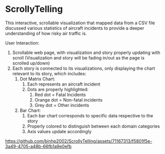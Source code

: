 # ScrollyTelling

This interactive, scrollable visualization that mapped data from a CSV file discussed various statistics of aircraft incidents to provide a deeper understanding of how risky air traffic is.  

User Interaction:
1) Scrollable web page, with visualization and story properly updating with scroll (Visualization and story will be fading in/out as the page is scrolled up/down)
2) Each story is connected to its visualizations, only displaying the chart relevant to its story, which includes:
   1) Dot Matrix Chart:
      1) Each represents an aircraft incident
      2) Dots are properly highlighted:
          1) Red dot = Fatal Incidents
          2) Orange dot = Non-fatal incidents
          3) Grey dot = Other incidents
   2) Bar Chart:
       1) Each bar chart corresponds to specific data respective to the story
       2) Properly colored to distinguish between each domain categories
       3) Axis values update accordingly




https://github.com/binhp2002/ScrollyTelling/assets/71167313/f5801f5e-3a49-4705-a48b-66fb1a9e0efb

